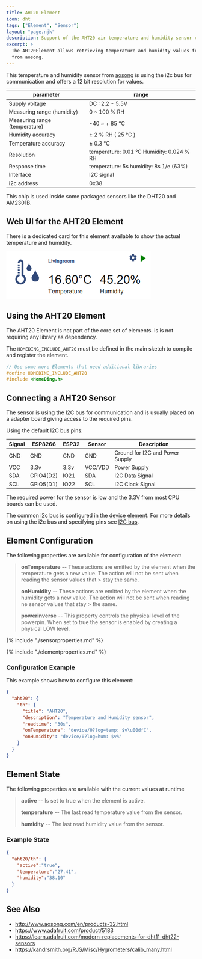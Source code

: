 ```yaml
---
title: AHT20 Element
icon: dht
tags: ["Element", "Sensor"]
layout: "page.njk"
description: Support of the AHT20 air temperature and humidity sensor chips.
excerpt: >
  The AHT20Element allows retrieving temperature and humidity values from the AHT20 sensors
  from aosong.
---
```


This temperature and humidity sensor from [aosong](http://www.aosong.com/)
is using the i2c bus for communication and offers a 12 bit resolution for values.

| parameter                     | range                                     |
| ----------------------------- | ----------------------------------------- |
| Supply voltage                | DC : 2.2 - 5.5V                           |
| Measuring range (humidity)    | 0 ~ 100 % RH                              |
| Measuring range (temperature) | -40 ~ + 85 °C                             |
| Humidity accuracy             | ± 2 % RH ( 25 °C )                        |
| Temperature accuracy          | ± 0.3 °C                                  |
| Resolution                    | temperature: 0.01 °C Humidity: 0.024 % RH |
| Response time                 | temperature: 5s humidity: 8s 1/e (63%)    |
| Interface                     | I2C signal                                |
| i2c address                   | 0x38                                      |

This chip is used inside some packaged sensors like the DHT20 and AM2301B.


## Web UI for the AHT20 Element

There is a dedicated card for this element available to show the actual temperature and humidity.

![T/H Sensor UI](/elements/dhtui.png)


## Using the AHT20 Element

The AHT20 Element is not part of the core set of elements. is is not requiring any library as dependency.

The `HOMEDING_INCLUDE_AHT20` must be defined in the main sketch to compile and register the element.

``` cpp
// Use some more Elements that need additional libraries
#define HOMEDING_INCLUDE_AHT20
#include <HomeDing.h>
```

## Connecting a AHT20 Sensor

The sensor is using the I2C bus for communication and is usually placed on a adapter board
giving access to the required pins.

Using the default I2C bus pins:

| Signal                               | ESP8266   | ESP32 | Sensor  | Description                     |
| ------------------------------------ | --------- | ----- | ------- | ------------------------------- |
| <span class="gpio black">GND</span>  | GND       | GND   | GND     | Ground for I2C and Power Supply |
| <span class="gpio red">VCC</span>    | 3.3v      | 3.3v  | VCC/VDD | Power Supply                    |
| <span class="gpio blue">SDA</span>   | GPIO4(D2) | IO21  | SDA     | I2C Data Signal                 |
| <span class="gpio yellow">SCL</span> | GPIO5(D1) | IO22  | SCL     | I2C Clock Signal                |

The required power for the sensor is low and the 3.3V from most CPU boards can be used.

The common i2c bus is configured in the [device element](/elements/device.md).
For more details on using the i2c bus and specifying pins see [I2C bus](/dev/i2c.md).


## Element Configuration

<object data="/element.svg?aht20" type="image/svg+xml"></object>

The following properties are available for configuration of the element:

> **onTemperature** -- These actions are emitted by the element when the temperature gets a new value.
> The action will not be sent when reading the sensor values that > stay the same.
>
> **onHumidity** -- These actions are emitted by the element when the humidity gets a new value. 
> The action will not be sent when reading ne sensor values that stay > the same.
>
> **powerinverse** -- This property controls the physical level of the powerpin. When set to true the sensor is enabled by creating a physical LOW level.

{% include "./sensorproperties.md" %}

{% include "./elementproperties.md" %}


### Configuration Example

This example shows how to configure this element:

``` json
{
  "aht20": {
    "th": {
      "title": "AHT20",
      "description": "Temperature and Humidity sensor",
      "readtime": "30s",
      "onTemperature": "device/0?log=temp: $v\u00dfC",
      "onHumidity": "device/0?log=hum: $v%"
    }
  }
}
```


## Element State

The following properties are available with the current values at runtime

> **active** -- Is set to true when the element is active.
>
> **temperature** -- The last read temperature value from the sensor.
>
> **humidity** -- The last read humidity value from the sensor.


### Example State

``` json
{
  "aht20/th": {
    "active":"true",
    "temperature":"27.41",
    "humidity":"38.10"
  }
}
```


## See Also

* <http://www.aosong.com/en/products-32.html>
* <https://www.adafruit.com/product/5183>
* <https://learn.adafruit.com/modern-replacements-for-dht11-dht22-sensors>
* <https://kandrsmith.org/RJS/Misc/Hygrometers/calib_many.html>
